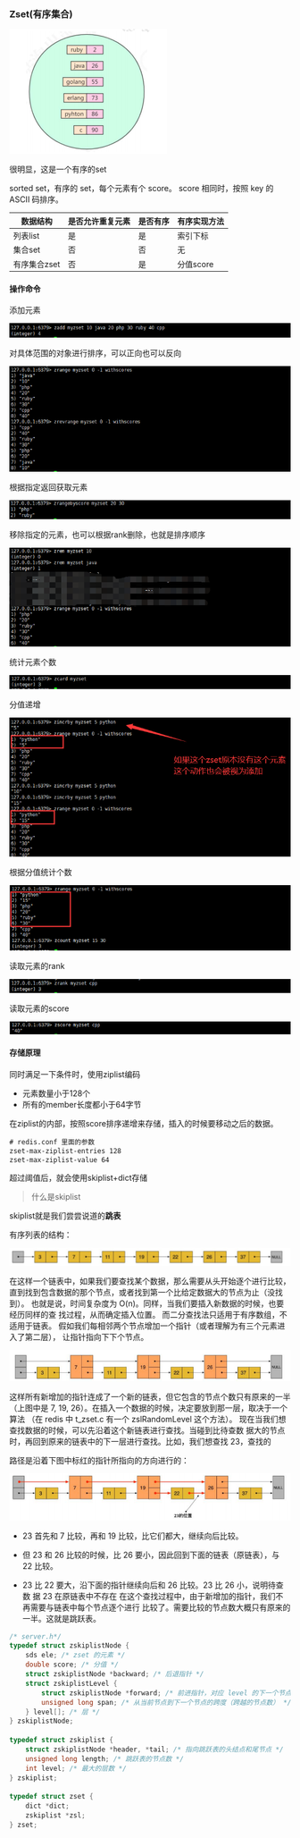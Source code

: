 ### Zset(有序集合)



![1573393157208](./img/1573393157208.png)

很明显，这是一个有序的set

sorted set，有序的 set，每个元素有个 score。
score 相同时，按照 key 的 ASCII 码排序。

| 数据结构     | 是否允许重复元素 | 是否有序 | 有序实现方法 |
| ------------ | ---------------- | -------- | ------------ |
| 列表list     | 是               | 是       | 索引下标     |
| 集合set      | 否               | 否       | 无           |
| 有序集合zset | 否               | 是       | 分值score    |

#### 操作命令

添加元素

![1573393540802](./img/1573393540802.png)

对具体范围的对象进行排序，可以正向也可以反向

![1573393624522](./img/1573393624522.png)

根据指定返回获取元素

![1573393669528](./img/1573393669528.png)

移除指定的元素，也可以根据rank删除，也就是排序顺序

![1573393877882](./img/1573393877882.png)

统计元素个数

![1573393907208](./img/1573393907208.png)

分值递增

![1573394034958](./img/1573394034958.png)

根据分值统计个数

![1573394079571](./img/1573394079571.png)

读取元素的rank

![1573394193125](./img/1573394193125.png)

读取元素的score

![1573394235195](./img/1573394235195.png)

#### 存储原理

同时满足一下条件时，使用ziplist编码

* 元素数量小于128个
* 所有的member长度都小于64字节

在ziplist的内部，按照score排序递增来存储，插入的时候要移动之后的数据。

```properties
# redis.conf 里面的参数
zset-max-ziplist-entries 128
zset-max-ziplist-value 64
```

超过阈值后，就会使用skiplist+dict存储

> 什么是skiplist

skiplist就是我们尝尝说道的**跳表**

有序列表的结构：

![1573394709288](./img/1573394709288.png)

在这样一个链表中，如果我们要查找某个数据，那么需要从头开始逐个进行比较，
直到找到包含数据的那个节点，或者找到第一个比给定数据大的节点为止（没找到）。
也就是说，时间复杂度为 O(n)。同样，当我们要插入新数据的时候，也要经历同样的查
找过程，从而确定插入位置。
而二分查找法只适用于有序数组，不适用于链表。
假如我们每相邻两个节点增加一个指针（或者理解为有三个元素进入了第二层），
让指针指向下下个节点。

![1573394750089](./img/1573394750089.png)

这样所有新增加的指针连成了一个新的链表，但它包含的节点个数只有原来的一半
（上图中是 7, 19, 26）。在插入一个数据的时候，决定要放到那一层，取决于一个算法
（在 redis 中 t_zset.c 有一个 zslRandomLevel 这个方法）。
现在当我们想查找数据的时候，可以先沿着这个新链表进行查找。当碰到比待查数
据大的节点时，再回到原来的链表中的下一层进行查找。比如，我们想查找 23，查找的

路径是沿着下图中标红的指针所指向的方向进行的：

![1573394804965](./img/1573394804965.png)

* 23 首先和 7 比较，再和 19 比较，比它们都大，继续向后比较。

* 但 23 和 26 比较的时候，比 26 要小，因此回到下面的链表（原链表），与 22
  比较。

* 23 比 22 要大，沿下面的指针继续向后和 26 比较。23 比 26 小，说明待查数
  据 23 在原链表中不存在
  在这个查找过程中，由于新增加的指针，我们不再需要与链表中每个节点逐个进行
  比较了。需要比较的节点数大概只有原来的一半。这就是跳跃表。

```c
/* server.h*/
typedef struct zskiplistNode {
    sds ele; /* zset 的元素 */
    double score; /* 分值 */
    struct zskiplistNode *backward; /* 后退指针 */
    struct zskiplistLevel {
        struct zskiplistNode *forward; /* 前进指针，对应 level 的下一个节点 */
        unsigned long span; /* 从当前节点到下一个节点的跨度（跨越的节点数） */
    } level[]; /* 层 */
} zskiplistNode;

typedef struct zskiplist {
    struct zskiplistNode *header, *tail; /* 指向跳跃表的头结点和尾节点 */
    unsigned long length; /* 跳跃表的节点数 */
    int level; /* 最大的层数 */
} zskiplist;

typedef struct zset {
    dict *dict;
	zskiplist *zsl;
} zset;
```

